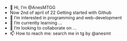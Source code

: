 - 👋 Hi, I’m @AnesMTGG
- Now 2nd of april of 22 Getting started with Github
- 👀 I’m interested in programming and web-development  
- 🌱 I’m currently learning ...
- 💞️ I’m looking to collaborate on ...
- 📫 How to reach me: search me in tg by @anesmt

<!---
AnesMTGG/AnesMTGG is a ✨ special ✨ repository because its `README.md` (this file) appears on your GitHub profile.
You can click the Preview link to take a look at your changes.
--->
